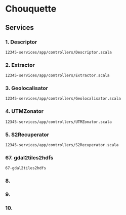 # Chouquette

## Services

### 1. Descriptor

`12345-services/app/controllers/Descriptor.scala`


### 2. Extractor

`12345-services/app/controllers/Extractor.scala`


### 3. Geolocalisator

`12345-services/app/controllers/Geolocalisator.scala`


### 4. UTMZonator

`12345-services/app/controllers/UTMZonator.scala`


### 5. S2Recuperator

`12345-services/app/controllers/S2Recuperator.scala`


### 67. gdal2tiles2hdfs

`67-gdal2tiles2hdfs`


### 8.


### 9.


### 10.

